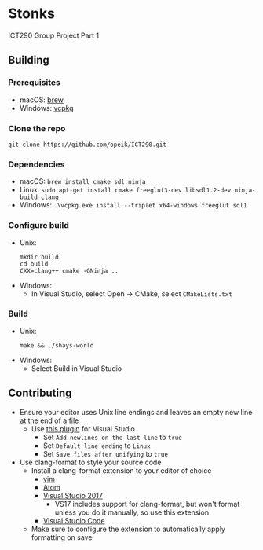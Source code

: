 # Stonks
ICT290 Group Project Part 1

## Building
### Prerequisites
* macOS: [brew](https://brew.sh)
* Windows: [vcpkg](https://github.com/microsoft/vcpkg)

### Clone the repo
```
git clone https://github.com/opeik/ICT290.git
```

### Dependencies
* macOS: `brew install cmake sdl ninja`
* Linux: `sudo apt-get install cmake freeglut3-dev libsdl1.2-dev ninja-build clang`
* Windows: `.\vcpkg.exe install --triplet x64-windows freeglut sdl1`

### Configure build
* Unix:
    ```
    mkdir build
    cd build
    CXX=clang++ cmake -GNinja ..
    ```
* Windows:
    * In Visual Studio, select Open → CMake, select `CMakeLists.txt`

### Build
* Unix:
    ```
    make && ./shays-world
    ```
* Windows:
    * Select Build in Visual Studio

## Contributing
* Ensure your editor uses Unix line endings and leaves an empty new line at
    the end of a file
    * Use [this plugin](https://marketplace.visualstudio.com/items?itemName=JakubBielawa.LineEndingsUnifier)
      for Visual Studio
        * Set `Add newlines on the last line` to `true`
        * Set `Default line ending` to `Linux`
        * Set `Save files after unifying` to `true`
* Use clang-format to style your source code
    * Install a clang-format extension to your editor of choice
        * [vim](https://github.com/rhysd/vim-clang-format)
        * [Atom](https://atom.io/packages/clang-format)
        * [Visual Studio 2017](https://marketplace.visualstudio.com/items?itemName=mynkow.FormatdocumentonSave)
            * VS17 includes support for clang-format, but won't format
                unless you do it manually, so use this extension
        * [Visual Studio Code](https://marketplace.visualstudio.com/items?itemName=xaver.clang-format)
    * Make sure to configure the extension to automatically apply formatting on
        save
